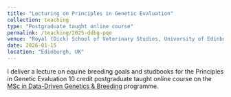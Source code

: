 ```yaml
---
title: "Lecturing on Principles in Genetic Evaluation"
collection: teaching
type: "Postgraduate taught online course"
permalink: /teaching/2025-ddbg-pqe
venue: "Royal (Dick) School of Veterinary Studies, University of Edinburgh"
date: 2026-01-15
location: "Edinburgh, UK"
---
```


I deliver a lecture on equine breeding goals and studbooks for the Principles in Genetic Evaluation 10 credit postgraduate taught online course on the [MSc in Data-Driven Genetics & Breeding](https://vet.ed.ac.uk/global-agriculture-food-systems/study/data-driven-breeding-and-genetics) programme.
